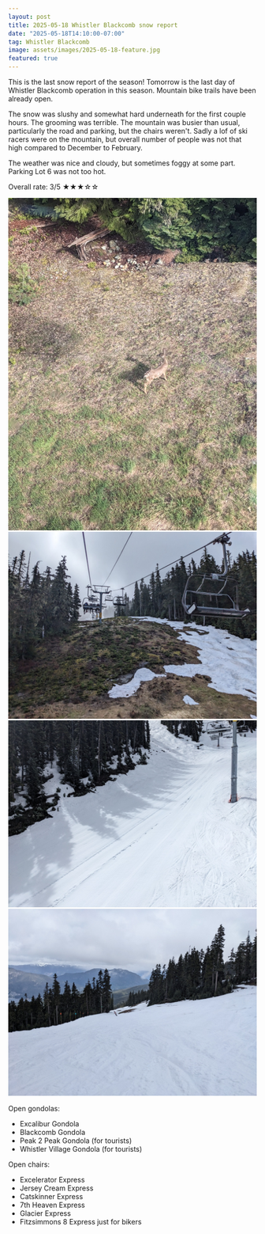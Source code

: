 ```yaml
---
layout: post
title: 2025-05-18 Whistler Blackcomb snow report
date: "2025-05-18T14:10:00-07:00"
tag: Whistler Blackcomb
image: assets/images/2025-05-18-feature.jpg
featured: true
---
```


This is the last snow report of the season! Tomorrow is the last day of Whistler Blackcomb operation in this season. Mountain bike trails have been already open.

The snow was slushy and somewhat hard underneath for the first couple hours. The grooming was terrible. The mountain was busier than usual, particularly the road and parking, but the chairs weren't. Sadly a lof of ski racers were on the mountain, but overall number of people was not that high compared to December to February.

The weather was nice and cloudy, but sometimes foggy at some part. Parking Lot 6 was not too hot.

Overall rate: 3/5 ★★★☆☆

![](/assets/images/2025-05-18-deer.jpg)
![](/assets/images/2025-05-18-excelerator-express.jpg)
![](/assets/images/2025-05-18-jersey-cream.jpg)
![](/assets/images/2025-05-18-green-line.jpg)

Open gondolas:
* Excalibur Gondola
* Blackcomb Gondola
* Peak 2 Peak Gondola (for tourists)
* Whistler Village Gondola (for tourists)

Open chairs:
* Excelerator Express
* Jersey Cream Express
* Catskinner Express
* 7th Heaven Express
* Glacier Express
* Fitzsimmons 8 Express just for bikers
